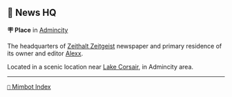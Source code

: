 ## 📰 News HQ

**🪧 Place** in [Admincity](<https://zeithalt.github.io/r/admincity.html>)

The headquarters of [Zeithalt Zeitgeist](<https://zeithalt.github.io/r/zeithalt_zeitgeist.html>) newspaper and primary residence of its owner and editor [Alexx](<https://zeithalt.github.io/r/alexx.html>).

Located in a scenic location near [Lake Corsair](<https://zeithalt.github.io/r/lake_corsair.html>), in Admincity area.

-----
[`📑` Mimbot Index](<https://zeithalt.github.io/r/#3820>)
<!---
keywords: ci, admincity, zeithalt, zeitgeist, newspaper, alexx, lake, corsair
aliases: 
-->